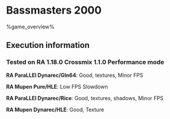 # Bassmasters 2000 

%game_overview%

## Execution information

### Tested on RA 1.18.0 Crossmix 1.1.0 Performance mode

**RA ParaLLEl Dynarec/Gln64**: Good, textures, Minor FPS

**RA Mupen Pure/HLE**: Low FPS Slowdown

**RA ParaLLEl Dynarec/Rice**: Good, textures, shadows, Minor FPS

**RA Mupen Dynarec/HLE**: Good, Texture